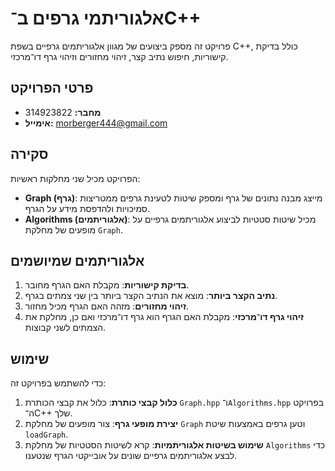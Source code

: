 # אלגוריתמי גרפים ב־C++

פרויקט זה מספק ביצועים של מגוון אלגוריתמים גרפיים בשפת C++, כולל בדיקת קישוריות, חיפוש נתיב קצר, זיהוי מחזורים וזיהוי גרף דו־מרכזי.

## פרטי הפרויקט

- **מחבר:** 314923822
- **אימייל:** morberger444@gmail.com

## סקירה

הפרויקט מכיל שני מחלקות ראשיות:

- **Graph (גרף)**: מייצג מבנה נתונים של גרף ומספק שיטות לטעינת גרפים ממטריצות סמיכויות ולהדפסת מידע על הגרף.
- **Algorithms (אלגוריתמים)**: מכיל שיטות סטטיות לביצוע אלגוריתמים גרפיים על מופעים של מחלקת `Graph`.

## אלגוריתמים שמיושמים

1. **בדיקת קישוריות**: מקבלת האם הגרף מחובר.
2. **נתיב הקצר ביותר**: מוצא את הנתיב הקצר ביותר בין שני צמתים בגרף.
3. **זיהוי מחזורים**: מזהה האם הגרף מכיל מחזור.
4. **זיהוי גרף דו־מרכזי**: מקבלת האם הגרף הוא גרף דו־מרכזי ואם כן, מחלקת את הצמתים לשני קבוצות.

## שימוש

כדי להשתמש בפרויקט זה:

1. **כלול קבצי כותרת**: כלול את קבצי הכותרת `Graph.hpp` ו־`Algorithms.hpp` בפרויקט ה־C++ שלך.
2. **יצירת מופעי גרף**: צור מופעים של מחלקת `Graph` וטען גרפים באמצעות שיטת `loadGraph`.
3. **שימוש בשיטות אלגוריתמיות**: קרא לשיטות הסטטיות של מחלקת `Algorithms` כדי לבצע אלגוריתמים גרפיים שונים על אובייקטי הגרף שנטענו.
